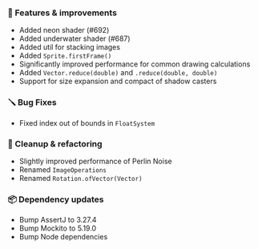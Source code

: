 ### 🚀 Features & improvements

- Added neon shader (#692)
- Added underwater shader (#687)
- Added util for stacking images
- Added `Sprite.firstFrame()`
- Significantly improved performance for common drawing calculations
- Added `Vector.reduce(double)` and `.reduce(double, double)`
- Support for size expansion and compact of shadow casters

### 🪛 Bug Fixes

- Fixed index out of bounds in `FloatSystem`

### 🧽 Cleanup & refactoring

- Slightly improved performance of Perlin Noise
- Renamed `ImageOperations`
- Renamed `Rotation.ofVector(Vector)`

### 📦 Dependency updates

- Bump AssertJ to 3.27.4
- Bump Mockito to 5.19.0
- Bump Node dependencies